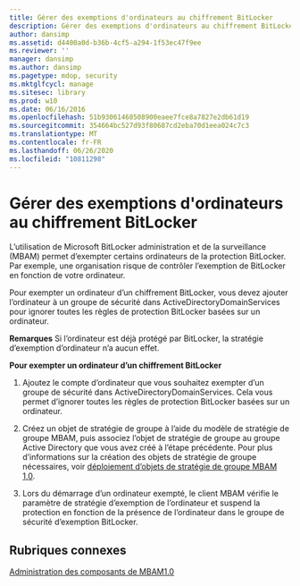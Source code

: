 ```yaml
---
title: Gérer des exemptions d'ordinateurs au chiffrement BitLocker
description: Gérer des exemptions d'ordinateurs au chiffrement BitLocker
author: dansimp
ms.assetid: d4400a0d-b36b-4cf5-a294-1f53ec47f9ee
ms.reviewer: ''
manager: dansimp
ms.author: dansimp
ms.pagetype: mdop, security
ms.mktglfcycl: manage
ms.sitesec: library
ms.prod: w10
ms.date: 06/16/2016
ms.openlocfilehash: 51b93061468508900eaee7fce8a7827e2db61d19
ms.sourcegitcommit: 354664bc527d93f80687cd2eba70d1eea024c7c3
ms.translationtype: MT
ms.contentlocale: fr-FR
ms.lasthandoff: 06/26/2020
ms.locfileid: "10811298"
---
```

# Gérer des exemptions d'ordinateurs au chiffrement BitLocker


L’utilisation de Microsoft BitLocker administration et de la surveillance (MBAM) permet d’exempter certains ordinateurs de la protection BitLocker. Par exemple, une organisation risque de contrôler l’exemption de BitLocker en fonction de votre ordinateur.

Pour exempter un ordinateur d’un chiffrement BitLocker, vous devez ajouter l’ordinateur à un groupe de sécurité dans ActiveDirectoryDomainServices pour ignorer toutes les règles de protection BitLocker basées sur un ordinateur.

**Remarques**  Si l’ordinateur est déjà protégé par BitLocker, la stratégie d’exemption d’ordinateur n’a aucun effet.

 

**Pour exempter un ordinateur d’un chiffrement BitLocker**

1.  Ajoutez le compte d’ordinateur que vous souhaitez exempter d’un groupe de sécurité dans ActiveDirectoryDomainServices. Cela vous permet d’ignorer toutes les règles de protection BitLocker basées sur un ordinateur.

2.  Créez un objet de stratégie de groupe à l’aide du modèle de stratégie de groupe MBAM, puis associez l’objet de stratégie de groupe au groupe Active Directory que vous avez créé à l’étape précédente. Pour plus d’informations sur la création des objets de stratégie de groupe nécessaires, voir [déploiement d’objets de stratégie de groupe MBAM 1,0](deploying-mbam-10-group-policy-objects.md).

3.  Lors du démarrage d’un ordinateur exempté, le client MBAM vérifie le paramètre de stratégie d’exemption de l’ordinateur et suspend la protection en fonction de la présence de l’ordinateur dans le groupe de sécurité d’exemption BitLocker.

## Rubriques connexes


[Administration des composants de MBAM1.0](administering-mbam-10-features.md)

 

 





